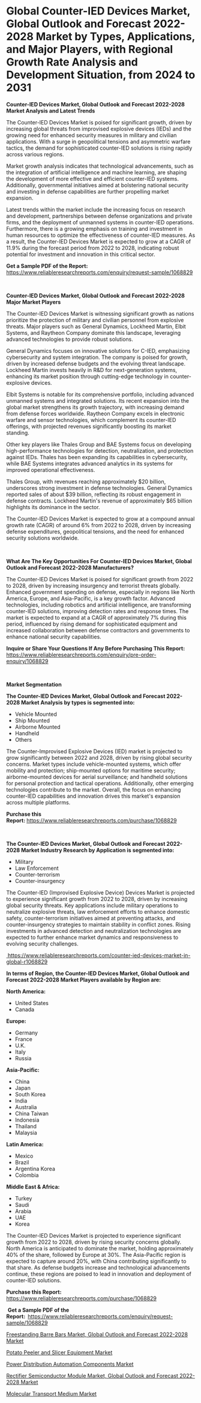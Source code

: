 <p><h1>Global Counter-IED Devices Market, Global Outlook and Forecast 2022-2028 Market by Types, Applications, and Major Players, with Regional Growth Rate Analysis and Development Situation, from 2024 to 2031</h1></p><p><strong>Counter-IED Devices Market, Global Outlook and Forecast 2022-2028 Market Analysis and Latest Trends</strong></p>
<p><p>The Counter-IED Devices Market is poised for significant growth, driven by increasing global threats from improvised explosive devices (IEDs) and the growing need for enhanced security measures in military and civilian applications. With a surge in geopolitical tensions and asymmetric warfare tactics, the demand for sophisticated counter-IED solutions is rising rapidly across various regions.</p><p>Market growth analysis indicates that technological advancements, such as the integration of artificial intelligence and machine learning, are shaping the development of more effective and efficient counter-IED systems. Additionally, governmental initiatives aimed at bolstering national security and investing in defense capabilities are further propelling market expansion.</p><p>Latest trends within the market include the increasing focus on research and development, partnerships between defense organizations and private firms, and the deployment of unmanned systems in counter-IED operations. Furthermore, there is a growing emphasis on training and investment in human resources to optimize the effectiveness of counter-IED measures. As a result, the Counter-IED Devices Market is expected to grow at a CAGR of 11.9% during the forecast period from 2022 to 2028, indicating robust potential for investment and innovation in this critical sector.</p></p>
<p><strong>Get a Sample PDF of the Report:&nbsp;</strong> <a href="https://www.reliableresearchreports.com/enquiry/request-sample/1068829">https://www.reliableresearchreports.com/enquiry/request-sample/1068829</a></p>
<p>&nbsp;</p>
<p><strong>Counter-IED Devices Market, Global Outlook and Forecast 2022-2028 Major Market Players</strong></p>
<p><p>The Counter-IED Devices Market is witnessing significant growth as nations prioritize the protection of military and civilian personnel from explosive threats. Major players such as General Dynamics, Lockheed Martin, Elbit Systems, and Raytheon Company dominate this landscape, leveraging advanced technologies to provide robust solutions.</p><p>General Dynamics focuses on innovative solutions for C-IED, emphasizing cybersecurity and system integration. The company is poised for growth, driven by increased defense budgets and the evolving threat landscape. Lockheed Martin invests heavily in R&D for next-generation systems, enhancing its market position through cutting-edge technology in counter-explosive devices.</p><p>Elbit Systems is notable for its comprehensive portfolio, including advanced unmanned systems and integrated solutions. Its recent expansion into the global market strengthens its growth trajectory, with increasing demand from defense forces worldwide. Raytheon Company excels in electronic warfare and sensor technologies, which complement its counter-IED offerings, with projected revenues significantly boosting its market standing.</p><p>Other key players like Thales Group and BAE Systems focus on developing high-performance technologies for detection, neutralization, and protection against IEDs. Thales has been expanding its capabilities in cybersecurity, while BAE Systems integrates advanced analytics in its systems for improved operational effectiveness.</p><p>Thales Group, with revenues reaching approximately $20 billion, underscores strong investment in defense technologies. General Dynamics reported sales of about $39 billion, reflecting its robust engagement in defense contracts. Lockheed Martin's revenue of approximately $65 billion highlights its dominance in the sector.</p><p>The Counter-IED Devices Market is expected to grow at a compound annual growth rate (CAGR) of around 6% from 2022 to 2028, driven by increasing defense expenditures, geopolitical tensions, and the need for enhanced security solutions worldwide.</p></p>
<p>&nbsp;</p>
<p><strong>What Are The Key Opportunities For Counter-IED Devices Market, Global Outlook and Forecast 2022-2028 Manufacturers?</strong></p>
<p><p>The Counter-IED Devices Market is poised for significant growth from 2022 to 2028, driven by increasing insurgency and terrorist threats globally. Enhanced government spending on defense, especially in regions like North America, Europe, and Asia-Pacific, is a key growth factor. Advanced technologies, including robotics and artificial intelligence, are transforming counter-IED solutions, improving detection rates and response times. The market is expected to expand at a CAGR of approximately 7% during this period, influenced by rising demand for sophisticated equipment and increased collaboration between defense contractors and governments to enhance national security capabilities.</p></p>
<p><strong>Inquire or Share Your Questions If Any Before Purchasing This Report:</strong> <a href="https://www.reliableresearchreports.com/enquiry/pre-order-enquiry/1068829">https://www.reliableresearchreports.com/enquiry/pre-order-enquiry/1068829</a></p>
<p>&nbsp;</p>
<p><strong>Market Segmentation</strong></p>
<p><strong>The Counter-IED Devices Market, Global Outlook and Forecast 2022-2028 Market Analysis by types is segmented into:</strong></p>
<p><ul><li>Vehicle Mounted</li><li>Ship Mounted</li><li>Airborne Mounted</li><li>Handheld</li><li>Others</li></ul></p>
<p><p>The Counter-Improvised Explosive Devices (IED) market is projected to grow significantly between 2022 and 2028, driven by rising global security concerns. Market types include vehicle-mounted systems, which offer mobility and protection; ship-mounted options for maritime security; airborne-mounted devices for aerial surveillance; and handheld solutions for personal protection and tactical operations. Additionally, other emerging technologies contribute to the market. Overall, the focus on enhancing counter-IED capabilities and innovation drives this market's expansion across multiple platforms.</p></p>
<p><strong>Purchase this Report:&nbsp;</strong><a href="https://www.reliableresearchreports.com/purchase/1068829">https://www.reliableresearchreports.com/purchase/1068829</a></p>
<p>&nbsp;</p>
<p><strong>The Counter-IED Devices Market, Global Outlook and Forecast 2022-2028 Market Industry Research by Application is segmented into:</strong></p>
<p><ul><li>Military</li><li>Law Enforcement</li><li>Counter-terrorism</li><li>Counter-insurgency</li></ul></p>
<p><p>The Counter-IED (Improvised Explosive Device) Devices Market is projected to experience significant growth from 2022 to 2028, driven by increasing global security threats. Key applications include military operations to neutralize explosive threats, law enforcement efforts to enhance domestic safety, counter-terrorism initiatives aimed at preventing attacks, and counter-insurgency strategies to maintain stability in conflict zones. Rising investments in advanced detection and neutralization technologies are expected to further enhance market dynamics and responsiveness to evolving security challenges.</p></p>
<p><a href="https://www.reliableresearchreports.com/counter-ied-devices-market-in-global-r1068829">&nbsp;https://www.reliableresearchreports.com/counter-ied-devices-market-in-global-r1068829</a></p>
<p><strong>In terms of Region, the Counter-IED Devices Market, Global Outlook and Forecast 2022-2028 Market Players available by Region are:</strong></p>
<p>
    <p> <strong> North America: </strong>
        <ul>
            <li>United States</li>
            <li>Canada</li>
        </ul>
        </p> 
    <p> <strong> Europe: </strong>
        <ul>
            <li>Germany</li>
            <li>France</li>
            <li>U.K.</li>
            <li>Italy</li>
            <li>Russia</li>
        </ul>
        </p> 
    <p> <strong> Asia-Pacific: </strong>
        <ul>
            <li>China</li>
            <li>Japan</li>
            <li>South Korea</li>
            <li>India</li>
            <li>Australia</li>
            <li>China Taiwan</li>
            <li>Indonesia</li>
            <li>Thailand</li>
            <li>Malaysia</li>
        </ul>
        </p> 
    <p> <strong> Latin America: </strong>
        <ul>
            <li>Mexico</li>
            <li>Brazil</li>
            <li>Argentina Korea</li>
            <li>Colombia</li>
        </ul>
        </p> 
    <p> <strong> Middle East & Africa: </strong>
        <ul>
            <li>Turkey</li>
            <li>Saudi</li>
            <li>Arabia</li>
            <li>UAE</li>
            <li>Korea</li>
        </ul>
    </p>
    </p>
<p><p>The Counter-IED Devices Market is projected to experience significant growth from 2022 to 2028, driven by rising security concerns globally. North America is anticipated to dominate the market, holding approximately 40% of the share, followed by Europe at 30%. The Asia-Pacific region is expected to capture around 20%, with China contributing significantly to that share. As defense budgets increase and technological advancements continue, these regions are poised to lead in innovation and deployment of counter-IED solutions.</p></p>
<p><strong>Purchase this Report: </strong><a href="https://www.reliableresearchreports.com/purchase/1068829">https://www.reliableresearchreports.com/purchase/1068829</a></p>
<p>&nbsp;<strong>Get a Sample PDF of the Report:&nbsp;&nbsp;</strong><a href="https://www.reliableresearchreports.com/enquiry/request-sample/1068829">https://www.reliableresearchreports.com/enquiry/request-sample/1068829</a></p>
<p><strong></strong></p>
<p><p><a href="https://github.com/irfadac/Market-Research-Report-List-4/blob/main/freestanding-barre-bars-market-global-outlook-and-forecast-2022-2028-market.md">Freestanding Barre Bars Market, Global Outlook and Forecast 2022-2028 Market</a></p><p><a href="https://issuu.com/reportprime-2/docs/potato-peeler-and-slicer-equipment-_bd22a380e782bc">Potato Peeler and Slicer Equipment Market</a></p><p><a href="https://issuu.com/reportprime-2/docs/power-distribution-automation-compo_122505edd27475">Power Distribution Automation Components Market</a></p><p><a href="https://github.com/ashepherd82/Market-Research-Report-List-6/blob/main/rectifier-semiconductor-module-market-global-outlook-and-forecast-2022-2028-market.md">Rectifier Semiconductor Module Market, Global Outlook and Forecast 2022-2028 Market</a></p><p><a href="https://www.linkedin.com/pulse/molecular-transport-medium-industry-insights-report-4owle?trackingId=DSUF2irtRIefoi9FIXAgEw%3D%3D">Molecular Transport Medium Market</a></p></p>